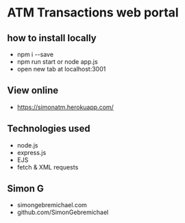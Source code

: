 # ATM Transactions web portal

## how to install locally

- npm i --save
- npm run start or node app.js
- open new tab at localhost:3001

## View online

- https://simonatm.herokuapp.com/

## Technologies used

- node.js
- express.js
- EJS
- fetch & XML requests

## Simon G

- simongebremichael.com
- github.com/SimonGebremichael

